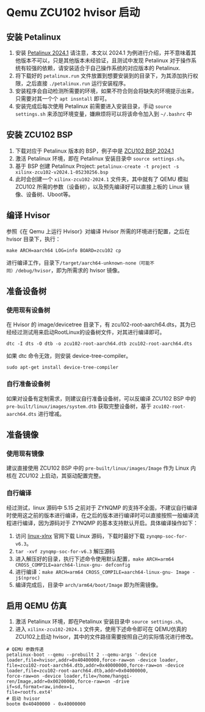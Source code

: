 # Qemu ZCU102 hvisor 启动
## 安装 Petalinux
1. 安装 [Petalinux 2024.1](https://china.xilinx.com/support/download/index.html/content/xilinx/zh/downloadNav/embedded-design-tools/2024-1.html)
    请注意，本文以 2024.1 为例进行介绍，并不意味着其他版本不可以，只是其他版本未经验证，且测试中发现 Petalinux 对于操作系统有较强的依赖，请安装适合于自己操作系统的对应版本的 Petalinux.
2. 将下载好的 ```petalinux.run``` 文件放置到想要安装到的目录下，为其添加执行权限，之后直接 ```./petalinux.run``` 运行安装程序。
3. 安装程序会自动检测所需要的环境，如果不符合则会将缺失的环境提示出来，只需要对其一个个 ```apt insntall``` 即可。
4. 安装完成后每次使用 Petalinux 前需要进入安装目录，手动 ```source settings.sh``` 来添加环境变量，嫌麻烦将可以将该命令加入到 ```~/.bashrc``` 中
## 安装 ZCU102 BSP
1. 下载对应于 Petalinux 版本的 BSP，例子中是 [ZCU102 BSP 2024.1](https://china.xilinx.com/support/download/index.html/content/xilinx/zh/downloadNav/embedded-design-tools/2024-1.html)
2. 激活 Petalinux 环境，即在 Petalinux 安装目录中 ```source settings.sh```。
3. 基于 BSP 创建 Petalinux Project: ```petalinux-create -t project -s xilinx-zcu102-v2024.1-05230256.bsp```
4. 此时会创建一个 ```xilinx-zcu102-2024.1``` 文件夹，其中就有了 QEMU 模拟 ZCU102 所需的参数（设备树），以及预先编译好可以直接上板的 Linux 镜像、设备树、Uboot等。
## 编译 Hvisor
参照《在 Qemu 上运行 Hvisor》对编译 Hvisor 所需的环境进行配置，之后在 hvisor 目录下，执行：
```
make ARCH=aarch64 LOG=info BOARD=zcu102 cp
```
进行编译工作，目录下```/target/aarch64-unknown-none（可能不同）/debug/hvisor```，即为所需求的 hvisor 镜像。
## 准备设备树
### 使用现有设备树
在 Hvisor 的 image/devicetree 目录下，有 zcu102-root-aarch64.dts，其为已经经过测试用来启动RootLinux的设备树文件，对其进行编译即可。
```
dtc -I dts -O dtb -o zcu102-root-aarch64.dtb zcu102-root-aarch64.dts
```
如果 dtc 命令无效，则安装 device-tree-compiler。
```
sudo apt-get install device-tree-compiler
```
### 自行准备设备树
如果对设备有定制需求，则建议自行准备设备树，可以反编译 ZCU102 BSP 中的 ```pre-built/linux/images/system.dtb``` 获取完整设备树，基于 ```zcu102-root-aarch64.dts``` 进行增减。
## 准备镜像
### 使用现有镜像
建议直接使用 ZCU102 BSP 中的 ```pre-built/linux/images/Image``` 作为 Linux 内核在 ZCU102 上启动，其驱动配置完整。
### 自行编译
经过测试，linux 源码中 5.15 之前对于 ZYNQMP 的支持不全面，不建议自行编译时使用这之前的版本进行编译，在之后的版本进行编译时可以直接按照一般编译流程进行编译，因为源码对于 ZYNQMP 的基本支持默认开启。具体编译操作如下：
1. 访问 [linux-xlnx](https://github.com/Xilinx/linux-xlnx/tags?after=xilinx-v2023.1) 官网下载 Linux 源码，下载时最好下载 ```zynqmp-soc-for-v6.3```。
2. ```tar -xvf zynqmp-soc-for-v6.3``` 解压源码
3. 进入解压好的目录，执行下述命令使用默认配置，```make ARCH=arm64 CROSS_COMPILE=aarch64-linux-gnu- defconfig``` 
4. 进行编译：```make ARCH=arm64 CROSS_COMPILE=aarch64-linux-gnu- Image -j$(nproc)```
5. 编译完成后，目录中 ```arch/arm64/boot/Image``` 即为所需镜像。
## 启用 QEMU 仿真
1. 激活 Petalinux 环境，即在Petalinux 安装目录中 ```source settings.sh```。
2. 进入 ```xilinx-zcu102-2024.1``` 文件夹，使用下述命令即可在 QEMU仿真的 ZCU102上启动 hvisor，其中的文件路径需要按照自己的实际情况进行修改。
```
# QEMU 参数传递
petalinux-boot --qemu --prebuilt 2 --qemu-args '-device loader,file=hvisor,addr=0x40400000,force-raw=on -device loader,
file=zcu102-root-aarch64.dtb,addr=0x40000000,force-raw=on -device loader,file=zcu102-root-aarch64.dtb,addr=0x04000000,
force-raw=on -device loader,file=/home/hangqi-ren/Image,addr=0x00200000,force-raw=on -drive if=sd,format=raw,index=1,
file=rootfs.ext4' 
# 启动 hvisor
bootm 0x40400000 - 0x40000000
```
